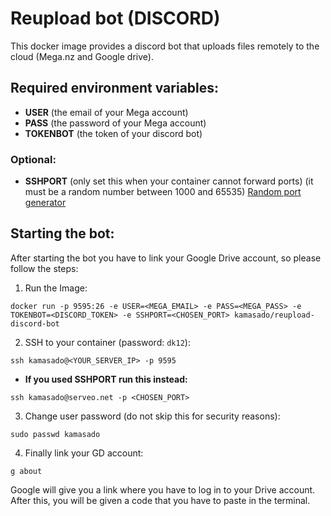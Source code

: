 # Reupload bot (DISCORD)

  This docker image provides a discord bot that uploads files remotely to the cloud (Mega.nz and Google drive).

## **Required environment variables:**
  - **USER** (the email of your Mega account)
  - **PASS** (the password of your Mega account)
  - **TOKENBOT** (the token of your discord bot)

### Optional:
  - **SSHPORT** (only set this when your container cannot forward ports) (it must be a random number between 1000 and 65535) [Random port generator](https://www.random.org/integers/?num=10&min=1000&max=65535&col=3&base=10&format=html&rnd=new)

## **Starting the bot:**
  After starting the bot you have to link your Google Drive account, so please follow the steps:
  1. Run the Image:
  ```
  docker run -p 9595:26 -e USER=<MEGA_EMAIL> -e PASS=<MEGA_PASS> -e TOKENBOT=<DISCORD_TOKEN> -e SSHPORT=<CHOSEN_PORT> kamasado/reupload-discord-bot
  ```
  2. SSH to your container (password: `dk12`):

  ```
  ssh kamasado@<YOUR_SERVER_IP> -p 9595
  ```

  - **If you used SSHPORT run this instead:**

  ```
  ssh kamasado@serveo.net -p <CHOSEN_PORT>
  ```

  3. Change user password (do not skip this for security reasons):
  ```
  sudo passwd kamasado
  ```

  4. Finally link your GD account:
  ```
  g about
  ```
  Google will give you a link where you have to log in to your Drive account.
  After this, you will be given a code that you have to paste in the terminal.
